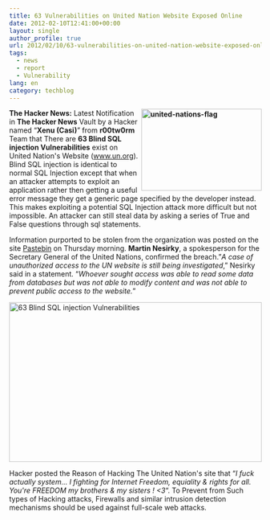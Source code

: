 ```yaml
---
title: 63 Vulnerabilities on United Nation Website Exposed Online
date: 2012-02-10T12:41:00+00:00
layout: single
author_profile: true
url: 2012/02/10/63-vulnerabilities-on-united-nation-website-exposed-online/
tags:
  - news
  - report
  - Vulnerability
lang: en
category: techblog
---
```

**[<img title="united-nations-flag" border="0" alt="united-nations-flag" align="right" src="http://lh6.ggpht.com/-KS_DVysLDzA/TzUJcv5CgEI/AAAAAAAAEoc/IwtU3GuStLg/united-nations-flag_thumb%25255B1%25255D.gif?imgmax=800" width="240" height="163" />](http://lh3.ggpht.com/-KDug39EvVkE/TzUJaeA0udI/AAAAAAAAEoU/02JfpGZQtwc/s1600-h/united-nations-flag%25255B3%25255D.gif)The Hacker News:** Latest Notification in **The Hacker News** Vault by a Hacker named &#8220;**Xenu (Casi)**&#8221; from **r00tw0rm** Team that There are **63 Blind SQL injection Vulnerabilities** exist on United Nation's Website (www.un.org). Blind SQL injection is identical to normal SQL Injection except that when an attacker attempts to exploit an application rather then getting a useful error message they get a generic page specified by the developer instead. This makes exploiting a potential SQL Injection attack more difficult but not impossible. An attacker can still steal data by asking a series of True and False questions through sql statements. 

Information purported to be stolen from the organization was posted on the site [Pastebin](http://pastebin.com/ZB4eLVeS) on Thursday morning. **Martin Nesirky**, a spokesperson for the Secretary General of the United Nations, confirmed the breach.&#8221;_A case of unauthorized access to the UN website is still being investigated_,&#8221; Nesirky said in a statement. &#8220;_Whoever sought access was able to read some data from databases but was not able to modify content and was not able to prevent public access to the website._&#8221; 

[<img title="63 Blind SQL injection Vulnerabilities" border="0" alt="63 Blind SQL injection Vulnerabilities" src="http://lh5.ggpht.com/-3Nx37RtzoKY/TzUJijEhtPI/AAAAAAAAEos/-L9SsyHfSaw/63%252520Blind%252520SQL%252520injection%252520Vulnerabilities_thumb%25255B1%25255D.png?imgmax=800" width="504" height="318" />](http://lh3.ggpht.com/-085XgrHKijU/TzUJfGCFGAI/AAAAAAAAEok/dKblmttO-hk/s1600-h/63%252520Blind%252520SQL%252520injection%252520Vulnerabilities%25255B3%25255D.png) 

Hacker posted the Reason of Hacking The United Nation's site that &#8220;_I fuck actually system&#8230; I fighting for Internet Freedom, equiality & rights for all. You're FREEDOM my brothers & my sisters ! <3_&#8220;. To Prevent from Such types of Hacking attacks, Firewalls and similar intrusion detection mechanisms should be used against full-scale web attacks.